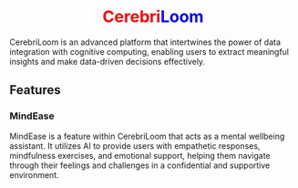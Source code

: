 
<h1 align="center">
  <span style="color:red">Cerebri</span><span style="color:blue">Loom</span>
</h1>

CerebriLoom is an advanced platform that intertwines the power of data integration with cognitive computing, enabling users to extract meaningful insights and make data-driven decisions effectively.

## Features

### MindEase

MindEase is a feature within CerebriLoom that acts as a mental wellbeing assistant. It utilizes AI to provide users with empathetic responses, mindfulness exercises, and emotional support, helping them navigate through their feelings and challenges in a confidential and supportive environment.
